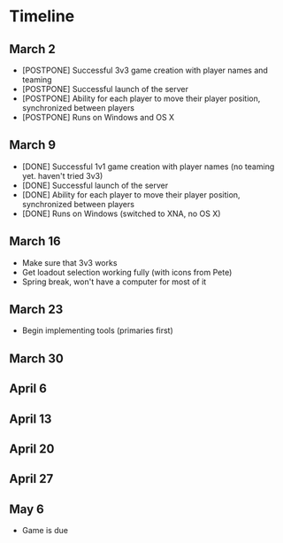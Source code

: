 Timeline
========

March 2
-------

* [POSTPONE] Successful 3v3 game creation with player names and teaming
* [POSTPONE] Successful launch of the server
* [POSTPONE] Ability for each player to move their player position, synchronized between players
* [POSTPONE] Runs on Windows and OS X

March 9
-------

* [DONE] Successful 1v1 game creation with player names (no teaming yet. haven't tried 3v3)
* [DONE] Successful launch of the server
* [DONE] Ability for each player to move their player position, synchronized between players
* [DONE] Runs on Windows (switched to XNA, no OS X)

March 16
--------

* Make sure that 3v3 works
* Get loadout selection working fully (with icons from Pete)
* Spring break, won't have a computer for most of it

March 23
--------

* Begin implementing tools (primaries first)

March 30
--------

April 6
-------

April 13
--------

April 20
--------

April 27
--------

May 6
-----

* Game is due